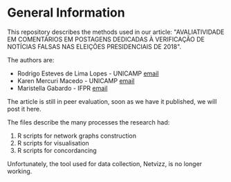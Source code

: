 # General Information

This repository describes the methods used in our article: "AVALIATIVIDADE EM COMENTÁRIOS EM POSTAGENS DEDICADAS À VERIFICAÇÃO DE NOTÍCIAS FALSAS NAS ELEIÇÕES PRESIDENCIAIS DE 2018". 

The authors are:

- Rodrigo Esteves de Lima Lopes - UNICAMP [email](mailto:rll307@unicamp,br) 
- Karen Mercuri Macedo - UNICAMP [email](mailto:karen.tmm@gmail.com ) 
- Maristella Gabardo - IFPR [email](mailto:maris.gabardo@ifpr.edu.br)

The article is still in peer evaluation, soon as we have it published, we will post it here. 

The files describe the many processes the research had:

1. R scripts for network graphs construction 
1. R scripts for visualisation
1. R scripts for concordancing

Unfortunately, the tool used for data collection, Netvizz, is no longer working. 
